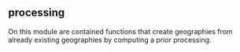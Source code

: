 ## processing

<div class="badges"><div class="core"></div></div>

On this module are contained functions that create geographies from already existing geographies by computing a prior processing.
